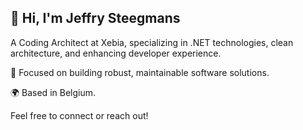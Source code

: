 👋 Hi, I'm Jeffry Steegmans
---
A Coding Architect at Xebia, specializing in .NET technologies, clean architecture, and enhancing developer experience.

🧰 Focused on building robust, maintainable software solutions.

🌍 Based in Belgium.

Feel free to connect or reach out!
